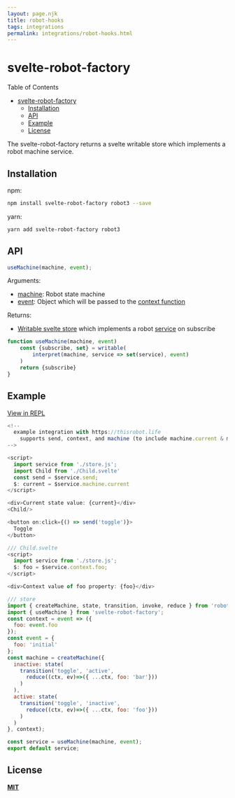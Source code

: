 ```yaml
---
layout: page.njk
title: robot-hooks
tags: integrations
permalink: integrations/robot-hooks.html
---
```


# svelte-robot-factory

Table of Contents

- [svelte-robot-factory](#svelte-robot-factory)
  - [Installation](#installation)
  - [API](#api)
  - [Example](#example)
  - [License](#license)

The svelte-robot-factory returns a svelte writable store which implements a robot machine service.

## Installation

npm:

```bash
npm install svelte-robot-factory robot3 --save
```

yarn:

```bash
yarn add svelte-robot-factory robot3
```

## API

```javascript
useMachine(machine, event);
```

Arguments:

- [machine](https://thisrobot.life/api/interpret.html#machine): Robot state machine
- [event](https://thisrobot.life/api/interpret.html#event): Object which will be passed to the [context function](https://thisrobot.life/api/createMachine.html#context)

Returns:

- [Writable svelte store](https://svelte.dev/docs#writable) which implements a robot [service](https://thisrobot.life/api/interpret.html#service) on subscribe

```javascript
function useMachine(machine, event)
    const {subscribe, set} = writable(
        interpret(machine, service => set(service), event)
    )
    return {subscribe}
}
```

## Example

[View in REPL](https://svelte.dev/repl/a9904c210b474bd2ab71d9b7c26c4c38?version=3.12.1)

```js
<!--
  example integration with https://thisrobot.life
	supports send, context, and machine (to include machine.current & machine.state)
-->

<script>
  import service from './store.js';
  import Child from './Child.svelte'
  const send = $service.send;
  $: current = $service.machine.current
</script>

<div>Current state value: {current}</div>
<Child/>

<button on:click={() => send('toggle')}>
  Toggle
</button>
```

```js
/// Child.svelte
<script>
  import service from './store.js';
  $: foo = $service.context.foo;
</script>

<div>Context value of foo property: {foo}</div>
```

```js
/// store
import { createMachine, state, transition, invoke, reduce } from 'robot3';
import { useMachine } from 'svelte-robot-factory';
const context = event => ({
  foo: event.foo
});
const event = {
  foo: 'initial'
};
const machine = createMachine({
  inactive: state(
    transition('toggle', 'active', 
      reduce((ctx, ev)=>({ ...ctx, foo: 'bar'}))
    )
  ),
  active: state(
    transition('toggle', 'inactive', 
      reduce((ctx, ev)=>({ ...ctx, foo: 'foo'}))
    )
  )
}, context);

const service = useMachine(machine, event);
export default service;
```

## License

**[MIT](https://opensource.org/licenses/MIT)**
